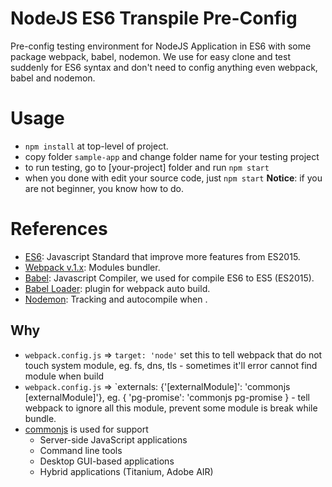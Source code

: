 # NodeJS ES6 Transpile Pre-Config
Pre-config testing environment for NodeJS Application in ES6 with some package webpack, babel, nodemon. We use for easy clone and test suddenly for ES6 syntax and don't need to config anything even webpack, babel and nodemon.

# Usage
- `npm install` at top-level of project.
- copy folder `sample-app` and change folder name for your testing project
- to run testing, go to [your-project] folder and run `npm start`
- when you done with edit your source code, just `npm start`
**Notice**: if you are not beginner, you know how to do.

# References
- [ES6](http://es6-features.org/#Constants): Javascript Standard that improve more features from ES2015.
- [Webpack v.1.x](https://webpack.github.io/): Modules bundler.
- [Babel](https://babeljs.io/): Javascript Compiler, we used for compile ES6 to ES5 (ES2015).
- [Babel Loader](https://github.com/babel/babel-loader): plugin for webpack auto build.
- [Nodemon](https://nodemon.io/): Tracking and autocompile when .

## Why
- `webpack.config.js` => `target: 'node'` set this to tell webpack that do not touch system module, eg. fs, dns, tls - sometimes it'll error cannot find module when build
- `webpack.config.js` => `externals: {'[externalModule]': 'commonjs [externalModule]'}, eg. { 'pg-promise': 'commonjs pg-promise } - tell webpack to ignore all this module, prevent some module is break while bundle.
- [commonjs](http://www.commonjs.org/) is used for support
  - Server-side JavaScript applications
  - Command line tools
  - Desktop GUI-based applications
  - Hybrid applications (Titanium, Adobe AIR)
